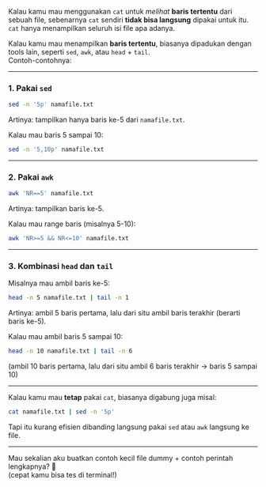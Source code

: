 Kalau kamu mau menggunakan `cat` untuk *melihat* **baris tertentu** dari sebuah file, sebenarnya `cat` sendiri **tidak bisa langsung** dipakai untuk itu. `cat` hanya menampilkan seluruh isi file apa adanya.

Kalau kamu mau menampilkan **baris tertentu**, biasanya dipadukan dengan tools lain, seperti `sed`, `awk`, atau `head` + `tail`.  
Contoh-contohnya:

---

### 1. Pakai `sed`
```bash
sed -n '5p' namafile.txt
```
Artinya: tampilkan hanya baris ke-5 dari `namafile.txt`.

Kalau mau baris 5 sampai 10:
```bash
sed -n '5,10p' namafile.txt
```

---

### 2. Pakai `awk`
```bash
awk 'NR==5' namafile.txt
```
Artinya: tampilkan baris ke-5.

Kalau mau range baris (misalnya 5-10):
```bash
awk 'NR>=5 && NR<=10' namafile.txt
```

---

### 3. Kombinasi `head` dan `tail`
Misalnya mau ambil baris ke-5:
```bash
head -n 5 namafile.txt | tail -n 1
```
Artinya: ambil 5 baris pertama, lalu dari situ ambil baris terakhir (berarti baris ke-5).

Kalau mau ambil baris 5 sampai 10:
```bash
head -n 10 namafile.txt | tail -n 6
```
(ambil 10 baris pertama, lalu dari situ ambil 6 baris terakhir → baris 5 sampai 10)

---

Kalau kamu mau **tetap** pakai `cat`, biasanya digabung juga misal:

```bash
cat namafile.txt | sed -n '5p'
```
Tapi itu kurang efisien dibanding langsung pakai `sed` atau `awk` langsung ke file.

---

Mau sekalian aku buatkan contoh kecil file dummy + contoh perintah lengkapnya? 🚀  
(cepat kamu bisa tes di terminal!)
